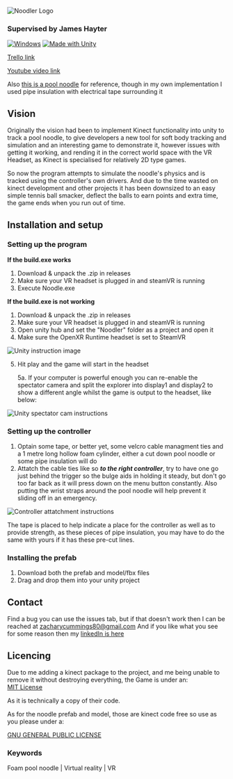 ![Noodler Logo](https://cdn.discordapp.com/attachments/347089516055494658/972891628731781262/Noodler_logo.png)
### Supervised by James Hayter
[![Windows](https://svgshare.com/i/ZhY.svg)](https://svgshare.com/i/ZhY.svg)  [![Made with Unity](https://img.shields.io/badge/Made%20with-Unity-57b9d3.svg?style=flat&logo=unity)](https://unity3d.com)

[Trello link](https://trello.com/b/rg7rnQ0O/comp-3000)

[Youtube video link](https://youtu.be/oI5ElCPuYG0)

Also [this is a pool noodle](https://en.wikipedia.org/wiki/Pool_noodle) for reference, though in my own implementation I used pipe insulation with electrical tape surrounding it 

## Vision
Originally the vision had been to implement Kinect functionality into unity to track a pool noodle, to give developers a new tool for soft body tracking and simulation and an interesting game to demonstrate it, however issues with getting it working, and rending it in the correct world space with the VR Headset, as Kinect is specialised for relatively 2D type games.

So now the program attempts to simulate the noodle's physics and is tracked using the controller's own drivers. And due to the time wasted on kinect development and other projects it has been downsized to an easy simple tennis ball smacker, deflect the balls to earn points and extra time, the game ends when you run out of time.

## Installation and setup
### Setting up the program
**If the build.exe works**
1. Download & unpack the .zip in releases
2. Make sure your VR headset is plugged in and steamVR is running
3. Execute Noodle.exe

**If the build.exe is not working**
1. Download & unpack the .zip in releases
2. Make sure your VR headset is plugged in and steamVR is running
3. Open unity hub and set the "Noodler" folder as a project and open it
4. Make sure the OpenXR Runtime headset is set to SteamVR

![Unity instruction image](https://cdn.discordapp.com/attachments/347089516055494658/972882492384239706/Instructions.PNG)

5. Hit play and the game will start in the headset
  
      5a. If your computer is powerful enough you can re-enable the spectator camera and split the explorer into display1 and display2 to show a different angle whilst       the game is output to the headset, like below:

![Unity spectator cam instructions](https://cdn.discordapp.com/attachments/347089516055494658/972883860926906418/Spectator_cam_instructions.PNG)
### Setting up the controller
1. Optain some tape, or better yet, some velcro cable managment ties and a 1 metre long hollow foam cylinder, either a cut down pool noodle or some pipe insulation will do
3. Attatch the cable ties like so **_to the right controller_**, try to have one go just behind the trigger so the bulge aids in holding it steady, but don't go too far back as it will press down on the menu button constantly. Also putting the wrist straps around the pool noodle will help prevent it sliding off in an emergency.

![Controller attatchment instructions](https://cdn.discordapp.com/attachments/347089516055494658/972884260048498729/IMG_20220508_154917.jpg)

The tape is placed to help indicate a place for the controller as well as to provide strength, as these pieces of pipe insulation, you may have to do the same with yours if it has these pre-cut lines.

### Installing the prefab
1. Download both the prefab and model/fbx files
2. Drag and drop them into your unity project

## Contact
Find a bug you can use the issues tab, but if that doesn't work then I can be reached at zacharycummings80@gmail.com
And if you like what you see for some reason then my [linkedIn is here](https://www.linkedin.com/in/zcummings)

## Licencing
Due to me adding a kinect package to the project, and me being unable to remove it without destroying everything, the Game is under an:   
[MIT License](https://github.com/BirbRoss/COMP3000-Project/blob/main/KINECT%20LICENSE)

As it is technically a copy of their code.

As for the noodle prefab and model, those are kinect code free so use as you please under a: 

[GNU GENERAL PUBLIC LICENSE](https://github.com/BirbRoss/COMP3000-Project/blob/main/NOODLE%20PREFAB%20LICENSE)

### Keywords
Foam pool noodle | Virtual reality | VR 
